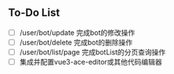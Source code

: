 ## To-Do List

- [ ] /user/bot/update 完成bot的修改操作
- [ ] /user/bot/delete 完成bot的删除操作
- [ ] /user/bot/list/page 完成botList的分页查询操作
- [ ] 集成并配置vue3-ace-editor或其他代码编辑器